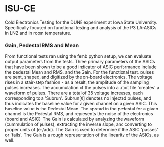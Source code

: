 # ISU-CE
Cold Electronics Testing for the DUNE experiment at Iowa State University. Specifically focused on functional testing and analysis of the P3 LArASICs in LN2 and in room temperature.


### Gain, Pedestal RMS and Mean
From functional tests ran using the femb python setup, we can evaluate output parameters from the tests. Three primary parameters of the ASICs that have been shown to be a good indicator of ASIC performance include the pedestal Mean and RMS, and the Gain. For the functional test, pulses are sent, shaped, and digitized by the on-board electronics. The voltage rises in a stair-step fashion - as a result, the amplitude of the sampling pulses increases. The accumulation of the pulses into a .root file 'creates' a waveform of pulses. There are a total of 35 voltage increases, each corresponding to a 'Subrun'. Subrun[0] denotes no injected pulses, and thus indicates the baseline value for a given channel on a given ASIC. This baseline value is the Pedestal Mean. The spread in the pedestal for a given channel is the Pedestal RMS, and represents the noise of the electronics (board and ASIC). The Gain is calculated by analyzing the waveform (cummulation of pulses), extracting the inverse slope, and converting to proper units of (e-/adc). The Gain is used to determine if the ASIC 'passes' or 'fails'. The Gain is a rough representation of the linearity of the ASICs, as well.
